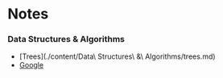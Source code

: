 # Notes

### Data Structures & Algorithms

- [Trees](./content/Data\ Structures\ \&\ Algorithms/trees.md)
- [Google](www.google.com)